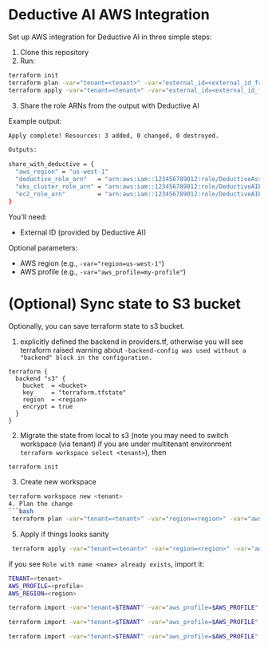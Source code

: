 # Deductive AI AWS Integration

Set up AWS integration for Deductive AI in three simple steps:

1. Clone this repository
2. Run:

```bash
terraform init
terraform plan -var="tenant=<tenant>" -var="external_id=<external_id_from_deductive_ai>"
terraform apply -var="tenant=<tenant>" -var="external_id=<external_id_from_deductive_ai>"
```

3. Share the role ARNs from the output with Deductive AI

Example output:

```bash
Apply complete! Resources: 3 added, 0 changed, 0 destroyed.

Outputs:

share_with_deductive = {
  "aws_region" = "us-west-1"
  "deductive_role_arn"   = "arn:aws:iam::123456789012:role/DeductiveAssumeRole"
  "eks_cluster_role_arn" = "arn:aws:iam::123456789012:role/DeductiveAIEKSClusterRole"
  "ec2_role_arn"         = "arn:aws:iam::123456789012:role/DeductiveAIEC2Role-tenant"
}
```

You'll need:

- External ID (provided by Deductive AI)

Optional parameters:

- AWS region (e.g., `-var="region=us-west-1"`)
- AWS profile (e.g., `-var="aws_profile=my-profile"`)


# (Optional) Sync state to S3 bucket
Optionally, you can save terraform state to s3 bucket.
1. explicitly defined the backend in providers.tf, otherwise you will see terraform raised warning about `-backend-config was used without a "backend" block in the configuration.`
```hcl
terraform {
  backend "s3" {
    bucket  = <bucket>
    key     = "terraform.tfstate"
    region  = <region>
    encrypt = true
  }
}
```
2. Migrate the state from local to s3 (note you may need to switch workspace (via tenant) if you are under multitenant environment `terraform workspace select <tenant>`), then
```bash
terraform init
```
3. Create new workspace
```bash
terraform workspace new <tenant>
4. Plan the change
```bash
 terraform plan -var="tenant=<tenant>" -var="region=<region>" -var="aws_profile=<profile>"
```
5. Apply if things looks sanity
```bash
 terraform apply -var="tenant=<tenant>" -var="region=<region>" -var="aws_profile=<profile>"
```
if you see `Role with name <name> already exists`, import it:
```bash
TENANT=<tenant>
AWS_PROFILE=<profile>
AWS_REGION=<region>

terraform import -var="tenant=$TENANT" -var="aws_profile=$AWS_PROFILE" -var="region=$AWS_REGION" module.bootstrap.aws_iam_role.deductive_role DeductiveAssumeRole

terraform import -var="tenant=$TENANT" -var="aws_profile=$AWS_PROFILE" -var="region=$AWS_REGION" module.bootstrap.aws_iam_role.eks_cluster_role DeductiveAIEKSClusterRole

terraform import -var="tenant=$TENANT" -var="aws_profile=$AWS_PROFILE" -var="region=$AWS_REGION" module.bootstrap.aws_iam_role.ec2_role  DeductiveAIEC2Role-${TENANT}
```
